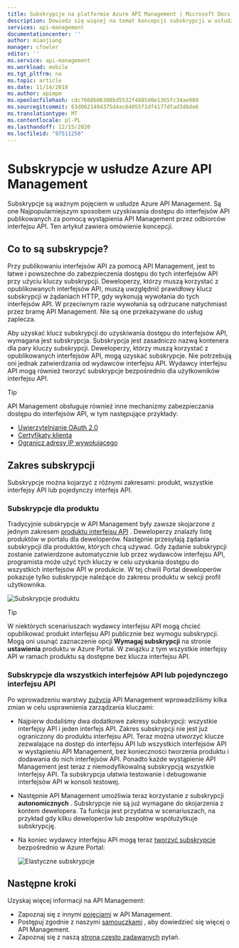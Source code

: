 ```yaml
---
title: Subskrypcje na platformie Azure API Management | Microsoft Docs
description: Dowiedz się więcej na temat koncepcji subskrypcji w usłudze Azure API Management. Konsumenci uzyskują dostęp do interfejsów API za pomocą subskrypcji w usłudze Azure API Management.
services: api-management
documentationcenter: ''
author: miaojiang
manager: cfowler
editor: ''
ms.service: api-management
ms.workload: mobile
ms.tgt_pltfrm: na
ms.topic: article
ms.date: 11/14/2018
ms.author: apimpm
ms.openlocfilehash: cdc7668b06308bd5532f4885d0e1365fc34ae989
ms.sourcegitcommit: 63d0621404375d4ac64055f1df4177dfad3d6de6
ms.translationtype: MT
ms.contentlocale: pl-PL
ms.lasthandoff: 12/15/2020
ms.locfileid: "97511250"
---
```

# <a name="subscriptions-in-azure-api-management"></a>Subskrypcje w usłudze Azure API Management

Subskrypcje są ważnym pojęciem w usłudze Azure API Management. Są one Najpopularniejszym sposobem uzyskiwania dostępu do interfejsów API publikowanych za pomocą wystąpienia API Management przez odbiorców interfejsu API. Ten artykuł zawiera omówienie koncepcji.

## <a name="what-are-subscriptions"></a>Co to są subskrypcje?

Przy publikowaniu interfejsów API za pomocą API Management, jest to łatwe i powszechne do zabezpieczenia dostępu do tych interfejsów API przy użyciu kluczy subskrypcji. Deweloperzy, którzy muszą korzystać z opublikowanych interfejsów API, muszą uwzględnić prawidłowy klucz subskrypcji w żądaniach HTTP, gdy wykonują wywołania do tych interfejsów API. W przeciwnym razie wywołania są odrzucane natychmiast przez bramę API Management. Nie są one przekazywane do usług zaplecza.

Aby uzyskać klucz subskrypcji do uzyskiwania dostępu do interfejsów API, wymagana jest subskrypcja. Subskrypcja jest zasadniczo nazwą kontenera dla pary kluczy subskrypcji. Deweloperzy, którzy muszą korzystać z opublikowanych interfejsów API, mogą uzyskać subskrypcje. Nie potrzebują oni jednak zatwierdzania od wydawców interfejsu API. Wydawcy interfejsu API mogą również tworzyć subskrypcje bezpośrednio dla użytkowników interfejsu API.

> [!TIP]
> API Management obsługuje również inne mechanizmy zabezpieczania dostępu do interfejsów API, w tym następujące przykłady:
> - [Uwierzytelnianie OAuth 2.0](api-management-howto-protect-backend-with-aad.md)
> - [Certyfikaty klienta](api-management-howto-mutual-certificates-for-clients.md)
> - [Ogranicz adresy IP wywołującego](./api-management-access-restriction-policies.md#RestrictCallerIPs)

## <a name="scope-of-subscriptions"></a>Zakres subskrypcji

Subskrypcje można kojarzyć z różnymi zakresami: produkt, wszystkie interfejsy API lub pojedynczy interfejs API.

### <a name="subscriptions-for-a-product"></a>Subskrypcje dla produktu

Tradycyjnie subskrypcje w API Management były zawsze skojarzone z jednym zakresem [produktu interfejsu API](api-management-terminology.md) . Deweloperzy znalazły listę produktów w portalu dla deweloperów. Następnie przesyłają żądania subskrypcji dla produktów, których chcą używać. Gdy żądanie subskrypcji zostanie zatwierdzone automatycznie lub przez wydawców interfejsu API, programista może użyć tych kluczy w celu uzyskania dostępu do wszystkich interfejsów API w produkcie. W tej chwili Portal deweloperów pokazuje tylko subskrypcje należące do zakresu produktu w sekcji profil użytkownika. 

![Subskrypcje produktu](./media/api-management-subscriptions/product-subscription.png)

> [!TIP]
> W niektórych scenariuszach wydawcy interfejsu API mogą chcieć opublikować produkt interfejsu API publicznie bez wymogu subskrypcji. Mogą oni usunąć zaznaczenie opcji **Wymagaj subskrypcji** na stronie **ustawienia** produktu w Azure Portal. W związku z tym wszystkie interfejsy API w ramach produktu są dostępne bez klucza interfejsu API.

### <a name="subscriptions-for-all-apis-or-an-individual-api"></a>Subskrypcje dla wszystkich interfejsów API lub pojedynczego interfejsu API

Po wprowadzeniu warstwy [zużycia](https://aka.ms/apimconsumptionblog) API Management wprowadziliśmy kilka zmian w celu usprawnienia zarządzania kluczami:
- Najpierw dodaliśmy dwa dodatkowe zakresy subskrypcji: wszystkie interfejsy API i jeden interfejs API. Zakres subskrypcji nie jest już ograniczony do produktu interfejsu API. Teraz można utworzyć klucze zezwalające na dostęp do interfejsu API lub wszystkich interfejsów API w wystąpieniu API Management, bez konieczności tworzenia produktu i dodawania do nich interfejsów API. Ponadto każde wystąpienie API Management jest teraz z niemodyfikowalną subskrypcją wszystkie interfejsy API. Ta subskrypcja ułatwia testowanie i debugowanie interfejsów API w konsoli testowej.

- Następnie API Management umożliwia teraz korzystanie z subskrypcji **autonomicznych** . Subskrypcje nie są już wymagane do skojarzenia z kontem dewelopera. Ta funkcja jest przydatna w scenariuszach, na przykład gdy kilku deweloperów lub zespołów współużytkuje subskrypcję.

- Na koniec wydawcy interfejsu API mogą teraz [tworzyć subskrypcje](api-management-howto-create-subscriptions.md) bezpośrednio w Azure Portal:

    ![Elastyczne subskrypcje](./media/api-management-subscriptions/flexible-subscription.png)

## <a name="next-steps"></a>Następne kroki
Uzyskaj więcej informacji na API Management:

+ Zapoznaj się z innymi [pojęciami](api-management-terminology.md) w API Management.
+ Postępuj zgodnie z naszymi [samouczkami](import-and-publish.md) , aby dowiedzieć się więcej o API Management.
+ Zapoznaj się z naszą [stroną często zadawanych](api-management-faq.md) pytań.
